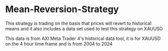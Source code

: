 # Mean-Reversion-Strategy
This strategy is trading on the basis that prices will revert to historical means and it also includes a data set used to test this strategy on XAUUSD

This data is from AXI Meta Trader 4's historical data tool, it is for XAUUSD on the 4 hour time frame and is from 2004 to 2024
